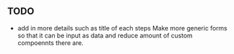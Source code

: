## TODO
- add in more details such as title of each steps Make more generic forms so that it can be input as data and reduce amount of custom compoennts there are.
